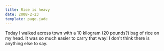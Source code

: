 ```yaml
---
title: Rice is heavy
date: 2008-2-23
template: page.jade
---
```


Today I walked across town with a 10 kilogram (20 pounds?) bag of rice
on my head. It was so much easier to carry that way! I don't think there
is anything else to say.
